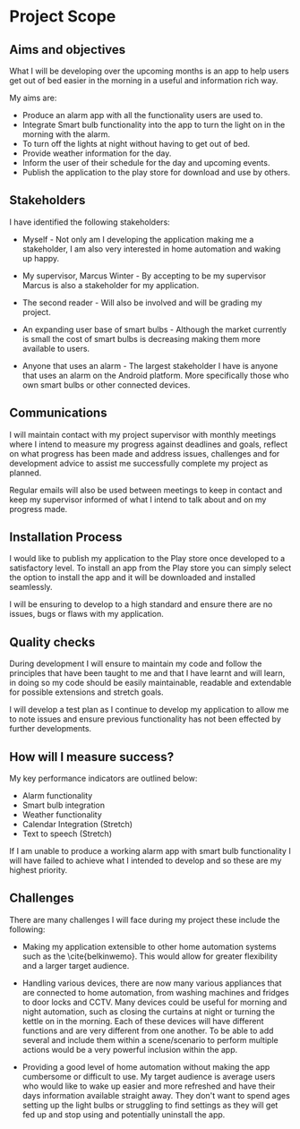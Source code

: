 # Project Scope

## Aims and objectives

What I will be developing over the upcoming months is an app to help users get out of bed easier in the morning in a useful and information rich way. 

My aims are:

- Produce an alarm app with all the functionality users are used to.
- Integrate Smart bulb functionality into the app to turn the light on in the morning with the alarm.
- To turn off the lights at night without having to get out of bed.
- Provide weather information for the day.
- Inform the user of their schedule for the day and upcoming events.
- Publish the application to the play store for download and use by others.

## Stakeholders

I have identified the following stakeholders:

- Myself - Not only am I developing the application making me a stakeholder, I am also very interested in home automation and waking up happy. 

- My supervisor, Marcus Winter - By accepting to be my supervisor Marcus is also a stakeholder for my application.

- The second reader - Will also be involved and will be grading my project.

- An expanding user base of smart bulbs - Although the market currently is small the cost of smart bulbs is decreasing making them more available to users.

- Anyone that uses an alarm - The largest stakeholder I have is anyone that uses an alarm on the
  Android platform. More specifically those who own smart bulbs or other connected devices.

## Communications

I will maintain contact with my project supervisor with monthly meetings where I intend to measure my progress against deadlines and goals, reflect on what progress has been made and address issues, challenges and for development advice to assist me successfully complete my project as planned.

Regular emails will also be used between meetings to keep in contact and keep my supervisor informed of what I intend to talk about and on my progress made.

## Installation Process

I would like to publish my application to the Play store once developed to a satisfactory level. To install an app from the Play store you can simply select the option to install the app and it will be downloaded and installed seamlessly.

I will be ensuring to develop to a high standard and ensure there are no issues, bugs or flaws with my application.

## Quality checks

During development I will ensure to maintain my code and follow the principles that have been taught to me and that I have learnt and will learn, in doing so my code should be easily maintainable, readable and extendable for possible extensions and stretch goals. 

I will develop a test plan as I continue to develop my application to allow me to note issues and ensure previous functionality has not been effected by further developments.

## How will I measure success?

My key performance indicators are outlined below:

- Alarm functionality
- Smart bulb integration
- Weather functionality
- Calendar Integration (Stretch)
- Text to speech (Stretch)

If I am unable to produce a working alarm app with smart bulb functionality I will have failed to achieve what I intended to develop and so these are my highest priority.

## Challenges

There are many challenges I will face during my project these include the following:

- Making my application extensible to other home automation systems such as the \cite{belkinwemo}. This would allow for greater flexibility and a larger target audience.

- Handling various devices, there are now many various appliances that are connected to home automation, from washing machines and fridges to door locks and CCTV. Many devices could be useful for morning and night automation, such as closing the curtains at night or turning the kettle on in the morning. Each of these devices will have different functions and are very different from one another. To be able to add several and include them within a scene/scenario to perform multiple actions would be a very powerful inclusion within the app.

- Providing a good level of home automation without making the app cumbersome or difficult to use. My target audience is average users who would like to wake up easier and more refreshed and have their days information available straight away. They don't want to spend ages setting up the light bulbs or struggling to find settings as they will get fed up and stop using and potentially uninstall the app.
